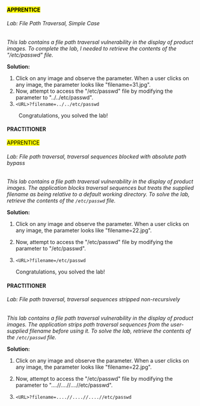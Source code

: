 #### <mark>APPRENTICE</mark>

###### Lab: File Path Traversal, Simple Case

*This lab contains a file path traversal vulnerability in the display of product images. To complete the lab, I needed to retrieve the contents of the "/etc/passwd" file.*

**Solution:**

1. Click on any image and observe the parameter. When a user clicks on any image, the parameter looks like "filename=31.jpg".
2. Now, attempt to access the "/etc/passwd" file by modifying the parameter to "../../etc/passwd".
3. `<URL>?filename=../../etc/passwd`

        Congratulations, you solved the lab!

#### PRACTITIONER
<mark>APPRENTICE</mark>

###### Lab: File path traversal, traversal sequences blocked with absolute path bypass

*This lab contains a file path traversal vulnerability in the display of product images. The application blocks traversal sequences but treats the supplied filename as being relative to a default working directory. To solve the lab, retrieve the contents of the `/etc/passwd` file.*

**Solution:**

1. Click on any image and observe the parameter. When a user clicks on any image, the parameter looks like "filename=22.jpg".

2. Now, attempt to access the "/etc/passwd" file by modifying the parameter to "/etc/passwd".

3. `<URL>?filename=/etc/passwd`
   
   Congratulations, you solved the lab!

#### PRACTITIONER

###### Lab: File path traversal, traversal sequences stripped non-recursively

*This lab contains a file path traversal vulnerability in the display of product images. The application strips path traversal sequences from the user-supplied filename before using it. To solve the lab, retrieve the contents of the `/etc/passwd` file.*

**Solution:**

1. Click on any image and observe the parameter. When a user clicks on any image, the parameter looks like "filename=22.jpg".

2. Now, attempt to access the "/etc/passwd" file by modifying the parameter to "....//....//....//etc/passwd".

3. `<URL>?filename=....//....//....//etc/passwd`




